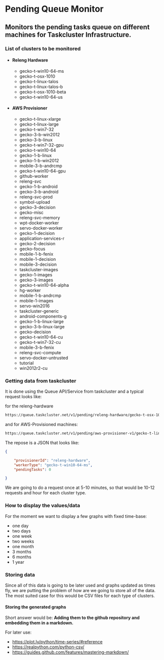 # Pending Queue Monitor

## Monitors the pending tasks queue on different machines for Taskcluster Infrastructure.

### List of clusters to be monitored

- #### Releng Hardware

    - gecko-t-win10-64-ms
    - gecko-t-osx-1010
    - gecko-t-linux-talos
    - gecko-t-linux-talos-b
    - gecko-t-osx-1010-beta
    - gecko-t-win10-64-us

- #### AWS Provisioner

    - gecko-t-linux-xlarge
    - gecko-t-linux-large
    - gecko-t-win7-32
    - gecko-3-b-win2012
    - gecko-3-b-linux
    - gecko-t-win7-32-gpu
    - gecko-t-win10-64
    - gecko-1-b-linux
    - gecko-1-b-win2012
    - mobile-3-b-andrcmp
    - gecko-t-win10-64-gpu
    - github-worker
    - releng-svc
    - gecko-1-b-android
    - gecko-3-b-android
    - releng-svc-prod
    - symbol-upload
    - gecko-3-decision
    - gecko-misc
    - releng-svc-memory
    - wpt-docker-worker
    - servo-docker-worker
    - gecko-1-decision
    - application-services-r
    - gecko-2-decision
    - gecko-focus
    - mobile-1-b-fenix
    - mobile-1-decision
    - mobile-3-decision
    - taskcluster-images
    - gecko-1-images
    - gecko-3-images
    - gecko-t-win10-64-alpha
    - hg-worker
    - mobile-1-b-andrcmp
    - mobile-1-images
    - servo-win2016
    - taskcluster-generic
    - android-components-g
    - gecko-1-b-linux-large
    - gecko-3-b-linux-large
    - gecko-decision
    - gecko-t-win10-64-cu
    - gecko-t-win7-32-cu
    - mobile-3-b-fenix
    - releng-svc-compute
    - servo-docker-untrusted
    - tutorial
    - win2012r2-cu

### Getting data from taskcluster

It is done using the Queue API/Service from taskcluster and a typical request looks like:

for the releng-hardware

```html
https://queue.taskcluster.net/v1/pending/releng-hardware/gecko-t-osx-1010
```

and for AWS-Provisioned machines:

```html
https://queue.taskcluster.net/v1/pending/aws-provisioner-v1/gecko-t-linux-xlarge
```

The repose is a JSON that looks like:

```json
{

    "provisionerId": "releng-hardware",
    "workerType": "gecko-t-win10-64-ms",
    "pendingTasks": 0

}
```

We are going to do a request once at 5-10 minutes, so that would be 10-12 requests and hour for each cluster type.

### How to display the values/data

For the moment we want to display a few graphs with fixed time-base:
- one day
- two days
- one week
- two weeks
- one month
- 3 months
- 6 months
- 1 year

### Storing data

Since all of this data is going to be later used and graphs updated as times fly,  we are putting the problem of how are we going to store all of the data.
The most suited case for this would be CSV files for each type of clusters.

#### Storing the generated graphs

Short answer would be: **Adding them to the github repository and embedding them in a markdown.**


For later use:
 - https://plot.ly/python/time-series/#reference
 - https://realpython.com/python-csv/
 - https://guides.github.com/features/mastering-markdown/